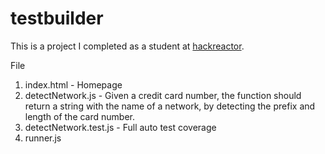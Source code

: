 # testbuilder
This is a project I completed as a student at [hackreactor](http://hackreactor.com).

File
1. index.html - Homepage
2. detectNetwork.js - Given a credit card number, the function should return a string with the name of a network, 
                      by detecting the prefix and length of the card number.
3. detectNetwork.test.js - Full auto test coverage
4. runner.js
